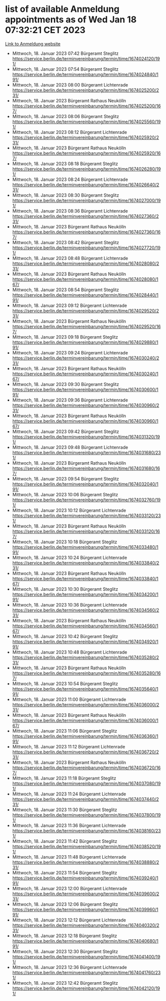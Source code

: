 # list of available Anmeldung appointments as of Wed Jan 18 07:32:21 CET 2023
[Link to Anmeldung website](https://service.berlin.de/terminvereinbarung/termin/tag.php?termin=0&anliegen[]=120686&dienstleisterlist=122210,122217,327316,122219,327312,122227,327314,122231,327346,122243,327348,122252,329742,122260,329745,122262,329748,122254,329751,122271,327278,122273,327274,122277,327276,330436,122280,327294,122282,327290,122284,327292,327539,122291,327270,122285,327266,122286,327264,122296,327268,150230,329760,122301,327282,122297,327286,122294,327284,122312,329763,122314,329775,122304,327330,122311,327334,122309,327332,122281,327352,122279,329772,122276,327324,122274,327326,122267,329766,122246,327318,122251,327320,122257,327322,122208,327298,122226,327300,121362,121364&herkunft=http%3A%2F%2Fservice.berlin.de%2Fdienstleistung%2F120686%2F)
- Mittwoch, 18. Januar 2023 07:42 Bürgeramt Steglitz https://service.berlin.de/terminvereinbarung/termin/time/1674024120/191/
- Mittwoch, 18. Januar 2023 07:54 Bürgeramt Steglitz https://service.berlin.de/terminvereinbarung/termin/time/1674024840/191/
- Mittwoch, 18. Januar 2023 08:00 Bürgeramt Lichtenrade https://service.berlin.de/terminvereinbarung/termin/time/1674025200/231/
- Mittwoch, 18. Januar 2023  Bürgeramt Rathaus Neukölln https://service.berlin.de/terminvereinbarung/termin/time/1674025200/167/
- Mittwoch, 18. Januar 2023 08:06 Bürgeramt Steglitz https://service.berlin.de/terminvereinbarung/termin/time/1674025560/191/
- Mittwoch, 18. Januar 2023 08:12 Bürgeramt Lichtenrade https://service.berlin.de/terminvereinbarung/termin/time/1674025920/231/
- Mittwoch, 18. Januar 2023  Bürgeramt Rathaus Neukölln https://service.berlin.de/terminvereinbarung/termin/time/1674025920/167/
- Mittwoch, 18. Januar 2023 08:18 Bürgeramt Steglitz https://service.berlin.de/terminvereinbarung/termin/time/1674026280/191/
- Mittwoch, 18. Januar 2023 08:24 Bürgeramt Lichtenrade https://service.berlin.de/terminvereinbarung/termin/time/1674026640/231/
- Mittwoch, 18. Januar 2023 08:30 Bürgeramt Steglitz https://service.berlin.de/terminvereinbarung/termin/time/1674027000/191/
- Mittwoch, 18. Januar 2023 08:36 Bürgeramt Lichtenrade https://service.berlin.de/terminvereinbarung/termin/time/1674027360/231/
- Mittwoch, 18. Januar 2023  Bürgeramt Rathaus Neukölln https://service.berlin.de/terminvereinbarung/termin/time/1674027360/167/
- Mittwoch, 18. Januar 2023 08:42 Bürgeramt Steglitz https://service.berlin.de/terminvereinbarung/termin/time/1674027720/191/
- Mittwoch, 18. Januar 2023 08:48 Bürgeramt Lichtenrade https://service.berlin.de/terminvereinbarung/termin/time/1674028080/231/
- Mittwoch, 18. Januar 2023  Bürgeramt Rathaus Neukölln https://service.berlin.de/terminvereinbarung/termin/time/1674028080/167/
- Mittwoch, 18. Januar 2023 08:54 Bürgeramt Steglitz https://service.berlin.de/terminvereinbarung/termin/time/1674028440/191/
- Mittwoch, 18. Januar 2023 09:12 Bürgeramt Lichtenrade https://service.berlin.de/terminvereinbarung/termin/time/1674029520/231/
- Mittwoch, 18. Januar 2023  Bürgeramt Rathaus Neukölln https://service.berlin.de/terminvereinbarung/termin/time/1674029520/167/
- Mittwoch, 18. Januar 2023 09:18 Bürgeramt Steglitz https://service.berlin.de/terminvereinbarung/termin/time/1674029880/191/
- Mittwoch, 18. Januar 2023 09:24 Bürgeramt Lichtenrade https://service.berlin.de/terminvereinbarung/termin/time/1674030240/231/
- Mittwoch, 18. Januar 2023  Bürgeramt Rathaus Neukölln https://service.berlin.de/terminvereinbarung/termin/time/1674030240/167/
- Mittwoch, 18. Januar 2023 09:30 Bürgeramt Steglitz https://service.berlin.de/terminvereinbarung/termin/time/1674030600/191/
- Mittwoch, 18. Januar 2023 09:36 Bürgeramt Lichtenrade https://service.berlin.de/terminvereinbarung/termin/time/1674030960/231/
- Mittwoch, 18. Januar 2023  Bürgeramt Rathaus Neukölln https://service.berlin.de/terminvereinbarung/termin/time/1674030960/167/
- Mittwoch, 18. Januar 2023 09:42 Bürgeramt Steglitz https://service.berlin.de/terminvereinbarung/termin/time/1674031320/191/
- Mittwoch, 18. Januar 2023 09:48 Bürgeramt Lichtenrade https://service.berlin.de/terminvereinbarung/termin/time/1674031680/231/
- Mittwoch, 18. Januar 2023  Bürgeramt Rathaus Neukölln https://service.berlin.de/terminvereinbarung/termin/time/1674031680/167/
- Mittwoch, 18. Januar 2023 09:54 Bürgeramt Steglitz https://service.berlin.de/terminvereinbarung/termin/time/1674032040/191/
- Mittwoch, 18. Januar 2023 10:06 Bürgeramt Steglitz https://service.berlin.de/terminvereinbarung/termin/time/1674032760/191/
- Mittwoch, 18. Januar 2023 10:12 Bürgeramt Lichtenrade https://service.berlin.de/terminvereinbarung/termin/time/1674033120/231/
- Mittwoch, 18. Januar 2023  Bürgeramt Rathaus Neukölln https://service.berlin.de/terminvereinbarung/termin/time/1674033120/167/
- Mittwoch, 18. Januar 2023 10:18 Bürgeramt Steglitz https://service.berlin.de/terminvereinbarung/termin/time/1674033480/191/
- Mittwoch, 18. Januar 2023 10:24 Bürgeramt Lichtenrade https://service.berlin.de/terminvereinbarung/termin/time/1674033840/231/
- Mittwoch, 18. Januar 2023  Bürgeramt Rathaus Neukölln https://service.berlin.de/terminvereinbarung/termin/time/1674033840/167/
- Mittwoch, 18. Januar 2023 10:30 Bürgeramt Steglitz https://service.berlin.de/terminvereinbarung/termin/time/1674034200/191/
- Mittwoch, 18. Januar 2023 10:36 Bürgeramt Lichtenrade https://service.berlin.de/terminvereinbarung/termin/time/1674034560/231/
- Mittwoch, 18. Januar 2023  Bürgeramt Rathaus Neukölln https://service.berlin.de/terminvereinbarung/termin/time/1674034560/167/
- Mittwoch, 18. Januar 2023 10:42 Bürgeramt Steglitz https://service.berlin.de/terminvereinbarung/termin/time/1674034920/191/
- Mittwoch, 18. Januar 2023 10:48 Bürgeramt Lichtenrade https://service.berlin.de/terminvereinbarung/termin/time/1674035280/231/
- Mittwoch, 18. Januar 2023  Bürgeramt Rathaus Neukölln https://service.berlin.de/terminvereinbarung/termin/time/1674035280/167/
- Mittwoch, 18. Januar 2023 10:54 Bürgeramt Steglitz https://service.berlin.de/terminvereinbarung/termin/time/1674035640/191/
- Mittwoch, 18. Januar 2023 11:00 Bürgeramt Lichtenrade https://service.berlin.de/terminvereinbarung/termin/time/1674036000/231/
- Mittwoch, 18. Januar 2023  Bürgeramt Rathaus Neukölln https://service.berlin.de/terminvereinbarung/termin/time/1674036000/167/
- Mittwoch, 18. Januar 2023 11:06 Bürgeramt Steglitz https://service.berlin.de/terminvereinbarung/termin/time/1674036360/191/
- Mittwoch, 18. Januar 2023 11:12 Bürgeramt Lichtenrade https://service.berlin.de/terminvereinbarung/termin/time/1674036720/231/
- Mittwoch, 18. Januar 2023  Bürgeramt Rathaus Neukölln https://service.berlin.de/terminvereinbarung/termin/time/1674036720/167/
- Mittwoch, 18. Januar 2023 11:18 Bürgeramt Steglitz https://service.berlin.de/terminvereinbarung/termin/time/1674037080/191/
- Mittwoch, 18. Januar 2023 11:24 Bürgeramt Lichtenrade https://service.berlin.de/terminvereinbarung/termin/time/1674037440/231/
- Mittwoch, 18. Januar 2023 11:30 Bürgeramt Steglitz https://service.berlin.de/terminvereinbarung/termin/time/1674037800/191/
- Mittwoch, 18. Januar 2023 11:36 Bürgeramt Lichtenrade https://service.berlin.de/terminvereinbarung/termin/time/1674038160/231/
- Mittwoch, 18. Januar 2023 11:42 Bürgeramt Steglitz https://service.berlin.de/terminvereinbarung/termin/time/1674038520/191/
- Mittwoch, 18. Januar 2023 11:48 Bürgeramt Lichtenrade https://service.berlin.de/terminvereinbarung/termin/time/1674038880/231/
- Mittwoch, 18. Januar 2023 11:54 Bürgeramt Steglitz https://service.berlin.de/terminvereinbarung/termin/time/1674039240/191/
- Mittwoch, 18. Januar 2023 12:00 Bürgeramt Lichtenrade https://service.berlin.de/terminvereinbarung/termin/time/1674039600/231/
- Mittwoch, 18. Januar 2023 12:06 Bürgeramt Steglitz https://service.berlin.de/terminvereinbarung/termin/time/1674039960/191/
- Mittwoch, 18. Januar 2023 12:12 Bürgeramt Lichtenrade https://service.berlin.de/terminvereinbarung/termin/time/1674040320/231/
- Mittwoch, 18. Januar 2023 12:18 Bürgeramt Steglitz https://service.berlin.de/terminvereinbarung/termin/time/1674040680/191/
- Mittwoch, 18. Januar 2023 12:30 Bürgeramt Steglitz https://service.berlin.de/terminvereinbarung/termin/time/1674041400/191/
- Mittwoch, 18. Januar 2023 12:36 Bürgeramt Lichtenrade https://service.berlin.de/terminvereinbarung/termin/time/1674041760/231/
- Mittwoch, 18. Januar 2023 12:42 Bürgeramt Steglitz https://service.berlin.de/terminvereinbarung/termin/time/1674042120/191/
